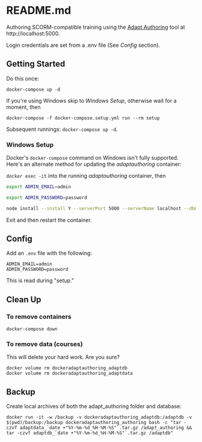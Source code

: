 README.md
=================

Authoring SCORM-compatible training using the [Adapt Authoring](https://github.com/adaptlearning/adapt_authoring) tool at http://localhost:5000.

Login credentials are set from a .env file (See _Config_ section).

Getting Started
---------------------

Do this once:

```
docker-compose up -d
```

If you're using Windows skip to _Windows Setup_, otherwise wait for a moment, then

```
docker-compose -f docker-compose.setup.yml run --rm setup

```

Subsequent runnings: `docker-compose up -d`.

### Windows Setup

Docker's `docker-compose` command on Windows isn't fully supported. Here's an alternate method for updating the _adaptauthoring_ container:

`docker exec -it` into the running _adaptauthoring_ container, then

```bash
export ADMIN_EMAIL=admin

export ADMIN_PASSWORD=password

node install --install Y --serverPort 5000 --serverName localhost --dbHost adaptdb --dbName adapt-tenant-master --dbPort 27017 --dataRoot data --sessionSecret your-session-secret --useffmpeg Y --smtpService dummy --smtpUsername smtpUser --smtpPassword smtpPass --fromAddress you@example.com --name master --displayName Master --email ${ADMIN_EMAIL} --password ${ADMIN_PASSWORD}
```

Exit and then restart the container.

Config
----------

Add an `.env` file with the following:

```
ADMIN_EMAIL=admin
ADMIN_PASSWORD=password
```

This is read during "setup."

Clean Up
-----------

### To remove containers

```
docker-compose down
```

### To remove data (courses)

This will delete your hard work. Are you sure?

```
docker volume rm dockeradaptauthoring_adaptdb
docker volume rm dockeradaptauthoring_adaptdata
```

Backup
------------

Create local archives of both the adapt_authoring folder and database:

```
docker run -it -w /backup -v dockeradaptauthoring_adaptdb:/adaptdb -v $(pwd)/backup:/backup dockeradaptauthoring_authoring bash -c "tar -czvf adaptdata_`date +"%Y-%m-%d_%H-%M-%S"`.tar.gz /adapt_authoring && tar -czvf adaptdb_`date +"%Y-%m-%d_%H-%M-%S"`.tar.gz /adaptdb"
```
